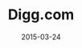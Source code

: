 ---
id: digg
layout: spotlight
collection: spotlight
published: false

date: 2015-03-24
article:
  written_on: 2015-03-24
  updated_on: 2015-03-24
authors:
  - pbakaus

tags: 
- reader
- news
scores:
  pagespeed:
      speed: 57
      ux: 97
  webpagetest:
      value: 8291
      result: http://www.webpagetest.org/result/150115_EM_TMG/

title: "Digg.com"
link: http://digg.com
developer: Digg

introduction: "Featuring a fast hamburger menu and a clean layout, Digg works amazingly well on mobile."
pros: |
  Digg's mobile presentation is really what one could call "no fuzz". They focus on their core experience, and while the layout is clean and simple, they got all of their basic functionality covered. The reduction makes the layout blazing fast, as well as the expandable Hamburger menu.
cons: |
  Digg blocks user zooming which is a no-no nowadays. We'd love to see them add a [manifest](/web/fundamentals/device-access/stickyness) so that you can install the web app on Android, as well as [theme-color support](/web/fundamentals/device-access/stickyness/additional-customizations.html).

related:
-
    title: "Web App Manifest"
    href: fundamentals/device-access/stickyness/web-app-manifest.html
    section:
      id: stickyness
      title: "Add To Home Screen"
      href: fundamentals/device-access/stickyness/
-
    title: "Theme Color"
    href: fundamentals/device-access/stickyness/additional-customizations.html
    section:
      id: stickyness
      title: "Add To Home Screen"
      href: fundamentals/device-access/stickyness/
---